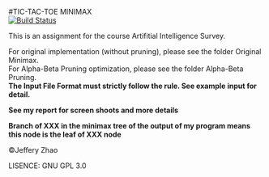 #TIC-TAC-TOE MINIMAX  
[![Build Status](https://travis-ci.org/zeruniverse/AI_tic_tac_toe_minimax.svg?branch=master)](https://travis-ci.org/zeruniverse/AI_tic_tac_toe_minimax)  

This is an assignment for the course Artifitial Intelligence Survey.  
  
For original implementation (without pruning), please see the folder Original Minimax.  
For Alpha-Beta Pruning optimization, please see the folder Alpha-Beta Pruning.  
**The Input File Format must strictly follow the rule. See example input for detail.**  
  
**See my report for screen shoots and more details**

**Branch of XXX in the minimax tree of the output of my program means this node is the leaf of XXX node**  
  
&copy;Jeffery Zhao  
  
LISENCE: GNU GPL 3.0
